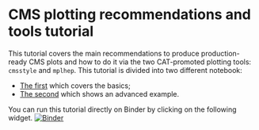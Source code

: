 # CMS plotting recommendations and tools tutorial
This tutorial covers the main recommendations to produce production-ready CMS plots and how to do it via the two CAT-promoted plotting tools: `cmsstyle` and `mplhep`. This tutorial is divided into two different notebook:
- [The first](1-tutorial_CAT_recommendations.ipynb) which covers the basics; 
- [The second](2-tutorial_CAT_ratioplot.ipynb) which shows an advanced example.

You can run this tutorial directly on Binder by clicking on the following widget.
[![Binder](https://mybinder.org/badge_logo.svg)](https://mybinder.org/v2/gh/ttedeschi/tutorial_plotting/HEAD?labpath=1-tutorial_CAT_recommendations.ipynb)
